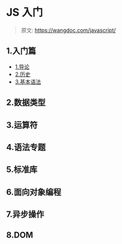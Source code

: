 # JS 入门

> 原文: https://wangdoc.com/javascript/

## 1.入门篇

- [1.导论](1.入门篇/1.导论.md)
- [2.历史](1.入门篇/2.历史.md)
- [3.基本语法](1.入门篇/3.基本语法.md)

## 2.数据类型

## 3.运算符

## 4.语法专题

## 5.标准库

## 6.面向对象编程

## 7.异步操作

## 8.DOM